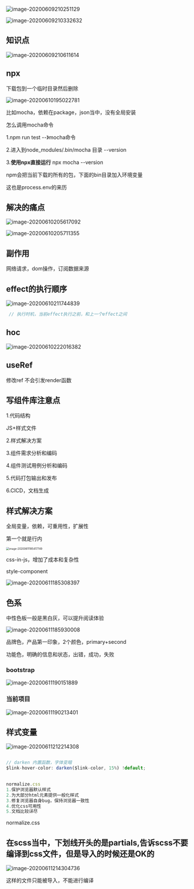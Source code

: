 ![image-20200609210251129](C:/Users/Artificial/AppData/Roaming/Typora/typora-user-images/image-20200609210251129.png)



![image-20200609210332632](C:/Users/Artificial/AppData/Roaming/Typora/typora-user-images/image-20200609210332632.png)



## 知识点

![image-20200609210611614](C:/Users/Artificial/AppData/Roaming/Typora/typora-user-images/image-20200609210611614.png)





## npx

下载包到一个临时目录然后删除

![image-20200610195022781](C:/Users/Artificial/AppData/Roaming/Typora/typora-user-images/image-20200610195022781.png)



比如mocha，依赖在package，json当中，没有全局安装



怎么调用mocha命令

1.npm run test  --》mocha命令

2.进入到node_modules/.bin/mocha 目录 --version

3.**使用npx直接运行** npx mocha --version 

npm会把当前下载的所有的包，下面的bin目录加入环境变量

这也是process.env的来历





## 解决的痛点

![image-20200610205617092](C:/Users/Artificial/AppData/Roaming/Typora/typora-user-images/image-20200610205617092.png)

![image-20200610205711355](C:/Users/Artificial/AppData/Roaming/Typora/typora-user-images/image-20200610205711355.png)



## 副作用

网络请求，dom操作，订阅数据来源



## effect的执行顺序

![image-20200610211744839](C:/Users/Artificial/AppData/Roaming/Typora/typora-user-images/image-20200610211744839.png)

```js
 // 执行时机，当前effect执行之前，和上一个effect之间
```



## hoc

![image-20200610222016382](C:/Users/Artificial/AppData/Roaming/Typora/typora-user-images/image-20200610222016382.png)



## useRef

修改ref 不会引发render函数



## 写组件库注意点

1.代码结构

JS+样式文件

2.样式解决方案

3.组件需求分析和编码

4.组件测试用例分析和编码

5.代码打包输出和发布

6.CICD，文档生成

## 样式解决方案

全局变量，依赖，可重用性，扩展性

第一个就是行内

<img src="C:/Users/Artificial/AppData/Roaming/Typora/typora-user-images/image-20200611185417749.png" alt="image-20200611185417749" style="zoom:50%;" />

css-in-js，增加了成本和复杂性

style-component

![image-20200611185308397](C:/Users/Artificial/AppData/Roaming/Typora/typora-user-images/image-20200611185308397.png)



## 色系

中性色板一般是黑白灰，可以提升阅读体验

![image-20200611185930008](C:/Users/Artificial/AppData/Roaming/Typora/typora-user-images/image-20200611185930008.png)

品牌色，产品第一印象，2个颜色，primary+second

功能色，明确的信息和状态，出错，成功，失败

### bootstrap

![image-20200611190151889](C:/Users/Artificial/AppData/Roaming/Typora/typora-user-images/image-20200611190151889.png)

### 当前项目

![image-20200611190213401](C:/Users/Artificial/AppData/Roaming/Typora/typora-user-images/image-20200611190213401.png)

## 样式变量

![image-20200611212214308](C:/Users/Artificial/AppData/Roaming/Typora/typora-user-images/image-20200611212214308.png)

```js

// darken 内置函数，字体变暗
$link-hover-color: darken($link-color, 15%) !default;
                          
```



```js
normalize.css
1.保护浏览器默认样式
2.为大部分html元素提供一般化样式
3.修复浏览器自身bug，保持浏览器一致性
4.优化css可用性
5.文档比较详尽
```



normalize.css



## 在scss当中，下划线开头的是partials,告诉scss不要编译到css文件，但是导入的时候还是OK的

![image-20200611214304736](C:/Users/Artificial/AppData/Roaming/Typora/typora-user-images/image-20200611214304736.png)

这样的文件只能被导入，不能进行编译